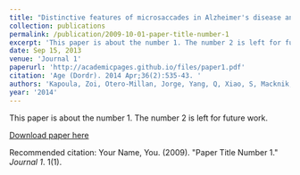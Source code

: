 ```yaml
---
title: "Distinctive features of microsaccades in Alzheimer's disease and in mild cognitive impairment."
collection: publications
permalink: /publication/2009-10-01-paper-title-number-1
excerpt: 'This paper is about the number 1. The number 2 is left for future work.'
date: Sep 15, 2013
venue: 'Journal 1'
paperurl: 'http://academicpages.github.io/files/paper1.pdf'
citation: 'Age (Dordr). 2014 Apr;36(2):535-43. '
authors: 'Kapoula, Zoi, Otero-Millan, Jorge, Yang, Q, Xiao, S, Macknik, Stephen L, Lang, A, Verny, M, Martinez-Conde, Susana'
year: '2014'
---
```

This paper is about the number 1. The number 2 is left for future work.

[Download paper here](http://academicpages.github.io/files/paper1.pdf)

Recommended citation: Your Name, You. (2009). "Paper Title Number 1." <i>Journal 1</i>. 1(1).
